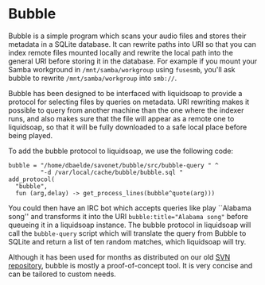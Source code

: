 Bubble
======
Bubble is a simple program which scans your audio files and stores their metadata in a SQLite database. It can rewrite paths into URI so that you can index remote files mounted locally and rewrite the local path into the general URI before storing it in the database. For example if you mount your Samba workground in `/mnt/samba/workgroup` using `fusesmb`, you'll ask bubble to rewrite `/mnt/samba/workgroup` into `smb://`.

Bubble has been designed to be interfaced with liquidsoap to provide a protocol for selecting files by queries on metadata. URI rewriting makes it possible to query from another machine than the one where the indexer runs, and also makes sure that the file will appear as a remote one to liquidsoap, so that it will be fully downloaded to a safe local place before being played.

To add the bubble protocol to liquidsoap, we use the following code:

```liquidsoap
bubble = "/home/dbaelde/savonet/bubble/src/bubble-query " ^
         "-d /var/local/cache/bubble/bubble.sql "
add_protocol(
  "bubble",
  fun (arg,delay) -> get_process_lines(bubble^quote(arg)))
```

You could then have an IRC bot which accepts queries like play ``Alabama song'' and transforms it into the URI `bubble:title="Alabama song"` before queueing it in a liquidsoap instance. The bubble protocol in liquidsoap will call the `bubble-query` script which will translate the query from Bubble to SQLite and return a list of ten random matches, which liquidsoap will try.

Although it has been used for months as distributed on our old [SVN 
repository](http://savonet.svn.sourceforge.net/viewvc/savonet/oldies/bubble/src/),
bubble is mostly a proof-of-concept tool. It is very concise and can be tailored to custom needs.


